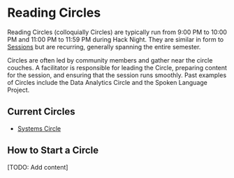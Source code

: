# Reading Circles

Reading Circles (colloquially Circles) are typically run from 9:00 PM to 10:00 PM and 11:00 PM to 11:59 PM during
Hack Night. They are similar in form to [Sessions](/events/hack-night/sessions/README.md) but are recurring, generally spanning the
entire semester.

Circles are often led by community members and gather near the circle couches. A facilitator is responsible for
leading the Circle, preparing content for the session, and ensuring that the session runs smoothly. Past examples
of Circles include the Data Analytics Circle and the Spoken Language Project.

## Current Circles

- [Systems Circle](/events/hack-night/circles/systems.md)

## How to Start a Circle

[TODO: Add content]
